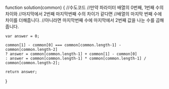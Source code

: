 function solution(common) {
    //수도코드
    //만약 파라미터 배열의 0번째, 1번째 수의 차이와
    //마지막에서 2번째 마지막번째 수의 차이가 같다면
    //배열의 마지막 번째 수에 차이를 더해줍니다.
    //아니라면 마지막번째 수에 마지막에서 2번째 값을 나눈 수를 곱해줍니다.

    var answer = 0;

    common[1] - common[0] === common[common.length-1] - common[common.length-2] 
    ? answer = common[common.length-1] + common[1] - common[0]
    : answer = common[common.length-1] * common[common.length-1] / common[common.length-2];

    return answer;
}
